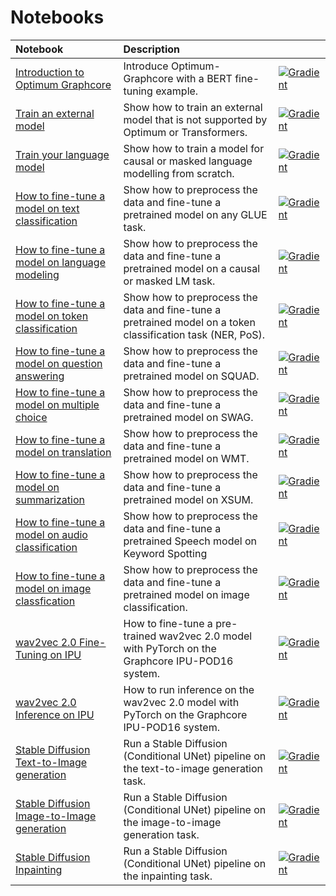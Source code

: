 # Notebooks

| Notebook     |      Description      | |
|:----------|:-------------|:-------------|
| [Introduction to Optimum Graphcore](https://github.com/huggingface/optimum-graphcore/blob/main/notebooks/introduction_to_optimum_graphcore.ipynb) |  Introduce Optimum-Graphcore with a BERT fine-tuning example. | [![Gradient](https://assets.paperspace.io/img/gradient-badge.svg)](https://console.paperspace.com/github/gradient-ai/Graphcore-HuggingFace?machine=Free-IPU-POD16&container=graphcore%2Fpytorch-jupyter%3A2.6.0-ubuntu-20.04-20220804&file=%2Fnotebook-tutorials%2Fintroduction_to_optimum_graphcore.ipynb) |
| [Train an external model](https://github.com/huggingface/optimum-graphcore/blob/main/notebooks/external_model.ipynb) | Show how to train an external model that is not supported by Optimum or Transformers. | [![Gradient](https://assets.paperspace.io/img/gradient-badge.svg)](https://console.paperspace.com/github/huggingface/optimum-graphcore/?container=graphcore%2Fpytorch-jupyter%3A2.6.0-ubuntu-20.04-20220804&machine=Free-IPU-POD16&file=%2Fnotebooks%2Fexternal_model.ipynb) |
| [Train your language model](https://github.com/huggingface/optimum-graphcore/blob/main/notebooks/language_modelling_from_scratch.ipynb) | Show how to train a model for causal or masked language modelling from scratch. | [![Gradient](https://assets.paperspace.io/img/gradient-badge.svg)](https://console.paperspace.com/github/huggingface/optimum-graphcore/?container=graphcore%2Fpytorch-jupyter%3A2.6.0-ubuntu-20.04-20220804&machine=Free-IPU-POD16&file=%2Fnotebooks%2Flanguage_modelling_from_scratch.ipynb) |
| [How to fine-tune a model on text classification](https://github.com/huggingface/optimum-graphcore/blob/main/notebooks/text_classification.ipynb) | Show how to preprocess the data and fine-tune a pretrained model on any GLUE task. | [![Gradient](https://assets.paperspace.io/img/gradient-badge.svg)](https://console.paperspace.com/github/huggingface/optimum-graphcore/?container=graphcore%2Fpytorch-jupyter%3A2.6.0-ubuntu-20.04-20220804&machine=Free-IPU-POD16&file=%2Fnotebooks%2Ftext_classification.ipynb) |
| [How to fine-tune a model on language modeling](https://github.com/huggingface/optimum-graphcore/blob/main/notebooks/language_modeling.ipynb)| Show how to preprocess the data and fine-tune a pretrained model on a causal or masked LM task. | [![Gradient](https://assets.paperspace.io/img/gradient-badge.svg)](https://console.paperspace.com/github/huggingface/optimum-graphcore/?container=graphcore%2Fpytorch-jupyter%3A2.6.0-ubuntu-20.04-20220804&machine=Free-IPU-POD16&file=%2Fnotebooks%2Flanguage_modeling.ipynb) |
| [How to fine-tune a model on token classification](https://github.com/huggingface/optimum-graphcore/blob/main/notebooks/token_classification.ipynb) | Show how to preprocess the data and fine-tune a pretrained model on a token classification task (NER, PoS). | [![Gradient](https://assets.paperspace.io/img/gradient-badge.svg)](https://console.paperspace.com/github/huggingface/optimum-graphcore/?container=graphcore%2Fpytorch-jupyter%3A2.6.0-ubuntu-20.04-20220804&machine=Free-IPU-POD16&file=%2Fnotebooks%2Ftoken_classification.ipynb) |
| [How to fine-tune a model on question answering](https://github.com/huggingface/optimum-graphcore/blob/main/notebooks/question_answering.ipynb)| Show how to preprocess the data and fine-tune a pretrained model on SQUAD. | [![Gradient](https://assets.paperspace.io/img/gradient-badge.svg)](https://console.paperspace.com/github/huggingface/optimum-graphcore/?container=graphcore%2Fpytorch-jupyter%3A2.6.0-ubuntu-20.04-20220804&machine=Free-IPU-POD16&file=%2Fnotebooks%2Fquestion_answering.ipynb) |
| [How to fine-tune a model on multiple choice](https://github.com/huggingface/optimum-graphcore/blob/main/notebooks/multiple_choice.ipynb)| Show how to preprocess the data and fine-tune a pretrained model on SWAG. | [![Gradient](https://assets.paperspace.io/img/gradient-badge.svg)](https://console.paperspace.com/github/huggingface/optimum-graphcore/?container=graphcore%2Fpytorch-jupyter%3A2.6.0-ubuntu-20.04-20220804&machine=Free-IPU-POD16&file=%2Fnotebooks%2Fmultiple_choice.ipynb) |
| [How to fine-tune a model on translation](https://github.com/huggingface/optimum-graphcore/blob/main/notebooks/translation.ipynb) | Show how to preprocess the data and fine-tune a pretrained model on WMT. | [![Gradient](https://assets.paperspace.io/img/gradient-badge.svg)](https://console.paperspace.com/github/huggingface/optimum-graphcore/?container=graphcore%2Fpytorch-jupyter%3A2.6.0-ubuntu-20.04-20220804&machine=Free-IPU-POD16&file=%2Fnotebooks%2Ftranslation.ipynb) |
| [How to fine-tune a model on summarization](https://github.com/huggingface/optimum-graphcore/blob/main/notebooks/summarization.ipynb) | Show how to preprocess the data and fine-tune a pretrained model on XSUM. | [![Gradient](https://assets.paperspace.io/img/gradient-badge.svg)](https://console.paperspace.com/github/huggingface/optimum-graphcore/?container=graphcore%2Fpytorch-jupyter%3A2.6.0-ubuntu-20.04-20220804&machine=Free-IPU-POD16&file=%2Fnotebooks%2Fsummarization.ipynb) | 
| [How to fine-tune a model on audio classification](https://github.com/huggingface/optimum-graphcore/blob/main/notebooks/audio_classification.ipynb)| Show how to preprocess the data and fine-tune a pretrained Speech model on Keyword Spotting | [![Gradient](https://assets.paperspace.io/img/gradient-badge.svg)](https://console.paperspace.com/github/huggingface/optimum-graphcore/?container=graphcore%2Fpytorch-jupyter%3A2.6.0-ubuntu-20.04-20220804&machine=Free-IPU-POD16&file=%2Fnotebooks%2Faudio_classification.ipynb) |
| [How to fine-tune a model on image classfication](https://github.com/huggingface/optimum-graphcore/blob/main/notebooks/image_classification.ipynb) |  Show how to preprocess the data and fine-tune a pretrained model on image classification. | [![Gradient](https://assets.paperspace.io/img/gradient-badge.svg)](https://console.paperspace.com/github/gradient-ai/Graphcore-HuggingFace?machine=Free-IPU-POD16&container=graphcore%2Fpytorch-jupyter%3A2.6.0-ubuntu-20.04-20220804&file=%2Fget-started%2Fwalkthrough.ipynb) | 
| [wav2vec 2.0 Fine-Tuning on IPU](https://github.com/huggingface/optimum-graphcore/blob/main/notebooks/wav2vec2/wav2vec2-fine-tuning-checkpoint.ipynb) |  How to fine-tune a pre-trained wav2vec 2.0 model with PyTorch on the Graphcore IPU-POD16 system.| [![Gradient](https://assets.paperspace.io/img/gradient-badge.svg)](https://console.paperspace.com/github/gradient-ai/Graphcore-HuggingFace?machine=Free-IPU-POD16&container=graphcore%2Fpytorch-jupyter%3A3.0.0-ubuntu-20.04-20221025&file=%2Fnotebook-tutorials%2Fwav2vec2%2Fwav2vec2-fine-tuning-checkpoint.ipynb) |
| [wav2vec 2.0 Inference on IPU](https://github.com/huggingface/optimum-graphcore/blob/main/notebooks/wav2vec2/wav2vec2-inference-checkpoint.ipynb) |  How to run inference on the wav2vec 2.0 model with PyTorch on the Graphcore IPU-POD16 system.| [![Gradient](https://assets.paperspace.io/img/gradient-badge.svg)](https://console.paperspace.com/github/gradient-ai/Graphcore-HuggingFace?machine=Free-IPU-POD16&container=graphcore%2Fpytorch-jupyter%3A3.0.0-ubuntu-20.04-20221025&file=%2Fnotebook-tutorials%2Fwav2vec2%2Fwav2vec2-inference-checkpoint.ipynb) |
[Stable Diffusion Text-to-Image generation](https://github.com/huggingface/optimum-graphcore/blob/main/notebooks/stable_diffusion/text_to_image.ipynb) | Run a Stable Diffusion (Conditional UNet) pipeline on the text-to-image generation task. | [![Gradient](https://assets.paperspace.io/img/gradient-badge.svg)](https://console.paperspace.com/github/huggingface/optimum-graphcore?machine=Free-IPU-POD16&container=graphcore%2Fpytorch-jupyter%3A3.0.0-ubuntu-20.04-20221025&file=%2Fnotebooks%2Fstable_diffusion%2Ftext_to_image.ipynb) |
[Stable Diffusion Image-to-Image generation](https://github.com/huggingface/optimum-graphcore/blob/main/notebooks/stable_diffusion/image_to_image.ipynb) | Run a Stable Diffusion (Conditional UNet) pipeline on the image-to-image generation task. | [![Gradient](https://assets.paperspace.io/img/gradient-badge.svg)](https://console.paperspace.com/github/huggingface/optimum-graphcore?machine=Free-IPU-POD16&container=graphcore%2Fpytorch-jupyter%3A3.0.0-ubuntu-20.04-20221025&file=%2Fnotebooks%2Fstable_diffusion%2Fimage_to_image.ipynb) |
[Stable Diffusion Inpainting](https://github.com/huggingface/optimum-graphcore/blob/main/notebooks/stable_diffusion/inpainting.ipynb) | Run a Stable Diffusion (Conditional UNet) pipeline on the inpainting task. | [![Gradient](https://assets.paperspace.io/img/gradient-badge.svg)](https://console.paperspace.com/github/huggingface/optimum-graphcore?machine=Free-IPU-POD16&container=graphcore%2Fpytorch-jupyter%3A3.0.0-ubuntu-20.04-20221025&file=%2Fnotebooks%2Fstable_diffusion%2Finpainting.ipynb) |